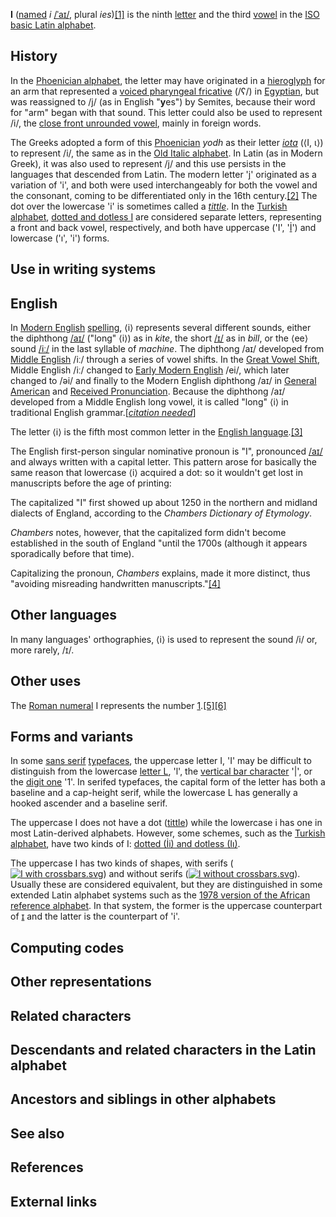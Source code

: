 **I** ([named][0] _i_ [/ˈaɪ/][1], plural _ies_)[\[1\]][2] is the ninth [letter][3] and the third [vowel][4] in the [ISO basic Latin alphabet][5].

## History

In the [Phoenician alphabet][6], the letter may have originated in a [hieroglyph][7] for an arm that represented a [voiced pharyngeal fricative][8] (/ʕ/) in [Egyptian][9], but was reassigned to /j/ (as in English "**y**es") by Semites, because their word for "arm" began with that sound. This letter could also be used to represent /i/, the [close front unrounded vowel][10], mainly in foreign words.

The Greeks adopted a form of this [Phoenician][6] _yodh_ as their letter _[iota][11]_ (⟨Ι, ι⟩) to represent /i/, the same as in the [Old Italic alphabet][12]. In Latin (as in Modern Greek), it was also used to represent /j/ and this use persists in the languages that descended from Latin. The modern letter '[j][13]' originated as a variation of 'i', and both were used interchangeably for both the vowel and the consonant, coming to be differentiated only in the 16th century.[\[2\]][14] The dot over the lowercase 'i' is sometimes called a _[tittle][15]_. In the [Turkish alphabet][16], [dotted and dotless I][17] are considered separate letters, representing a front and back vowel, respectively, and both have uppercase ('I', '[İ][17]') and lowercase ('ı', 'i') forms.

## Use in writing systems

## English

In [Modern English][18] [spelling][19], ⟨i⟩ represents several different sounds, either the diphthong [/aɪ/][1] ("long" ⟨i⟩) as in _kite_, the short [/ɪ/][1] as in _bill_, or the ⟨ee⟩ sound [/iː/][1] in the last syllable of _machine_. The diphthong /aɪ/ developed from [Middle English][20] /iː/ through a series of vowel shifts. In the [Great Vowel Shift][21], Middle English /iː/ changed to [Early Modern English][22] /ei/, which later changed to /əi/ and finally to the Modern English diphthong /aɪ/ in [General American][23] and [Received Pronunciation][24]. Because the diphthong /aɪ/ developed from a Middle English long vowel, it is called "long" ⟨i⟩ in traditional English grammar.\[_[citation needed][25]_\]

The letter ⟨i⟩ is the fifth most common letter in the [English language][26].[\[3\]][27]

The English first-person singular nominative pronoun is "I", pronounced [/aɪ/][1] and always written with a capital letter. This pattern arose for basically the same reason that lowercase ⟨i⟩ acquired a dot: so it wouldn't get lost in manuscripts before the age of printing:

The capitalized "I" first showed up about 1250 in the northern and midland dialects of England, according to the _Chambers Dictionary of Etymology_.

_Chambers_ notes, however, that the capitalized form didn't become established in the south of England "until the 1700s (although it appears sporadically before that time).

Capitalizing the pronoun, _Chambers_ explains, made it more distinct, thus "avoiding misreading handwritten manuscripts."[\[4\]][28]

## Other languages

In many languages' orthographies, ⟨i⟩ is used to represent the sound /i/ or, more rarely, /ɪ/.

## Other uses

The [Roman numeral][29] Ⅰ represents the number [1][30].[\[5\]][31][\[6\]][32]

## Forms and variants

In some [sans serif][33] [typefaces][34], the uppercase letter I, 'I' may be difficult to distinguish from the lowercase [letter L][35], 'l', the [vertical bar character][36] '|', or the [digit one][30] '1'. In serifed typefaces, the capital form of the letter has both a baseline and a cap-height serif, while the lowercase L has generally a hooked ascender and a baseline serif.

The uppercase I does not have a dot ([tittle][15]) while the lowercase i has one in most Latin-derived alphabets. However, some schemes, such as the [Turkish alphabet][16], have two kinds of I: [dotted (İi) and dotless (Iı)][17].

The uppercase I has two kinds of shapes, with serifs ([![I with crossbars.svg](//upload.wikimedia.org/wikipedia/commons/thumb/e/ee/I_with_crossbars.svg/6px-I_with_crossbars.svg.png)][37]) and without serifs ([![I without crossbars.svg](//upload.wikimedia.org/wikipedia/commons/thumb/5/5f/I_without_crossbars.svg/2px-I_without_crossbars.svg.png)][38]). Usually these are considered equivalent, but they are distinguished in some extended Latin alphabet systems such as the [1978 version of the African reference alphabet][39]. In that system, the former is the uppercase counterpart of [ɪ][40] and the latter is the counterpart of 'i'.

## Computing codes

## Other representations

## Related characters

## Descendants and related characters in the Latin alphabet

## Ancestors and siblings in other alphabets

## See also

## References

## External links

[0]: /wiki/English_alphabet#Letter_names "English alphabet"
[1]: /wiki/Help:IPA_for_English "Help:IPA for English"
[2]: #cite_note-1
[3]: /wiki/Letter_(alphabet) "Letter (alphabet)"
[4]: /wiki/Vowel "Vowel"
[5]: /wiki/ISO_basic_Latin_alphabet "ISO basic Latin alphabet"
[6]: /wiki/Phoenician_alphabet "Phoenician alphabet"
[7]: /wiki/Egyptian_hieroglyphs "Egyptian hieroglyphs"
[8]: /wiki/Voiced_pharyngeal_fricative "Voiced pharyngeal fricative"
[9]: /wiki/Egyptian_language "Egyptian language"
[10]: /wiki/Close_front_unrounded_vowel "Close front unrounded vowel"
[11]: /wiki/Iota "Iota"
[12]: /wiki/Old_Italic_alphabet "Old Italic alphabet"
[13]: /wiki/J "J"
[14]: #cite_note-UofD-2
[15]: /wiki/Tittle "Tittle"
[16]: /wiki/Turkish_alphabet "Turkish alphabet"
[17]: /wiki/Dotted_and_dotless_I "Dotted and dotless I"
[18]: /wiki/Modern_English "Modern English"
[19]: /wiki/English_orthography "English orthography"
[20]: /wiki/Middle_English "Middle English"
[21]: /wiki/Great_Vowel_Shift "Great Vowel Shift"
[22]: /wiki/Early_Modern_English "Early Modern English"
[23]: /wiki/General_American "General American"
[24]: /wiki/Received_Pronunciation "Received Pronunciation"
[25]: /wiki/Wikipedia:Citation_needed "Wikipedia:Citation needed"
[26]: /wiki/English_language "English language"
[27]: #cite_note-3
[28]: #cite_note-4
[29]: /wiki/Roman_numeral "Roman numeral"
[30]: /wiki/1_(number) "1 (number)"
[31]: #cite_note-Gordon-5
[32]: #cite_note-6
[33]: /wiki/Sans_serif "Sans serif"
[34]: /wiki/Typefaces "Typefaces"
[35]: /wiki/L "L"
[36]: /wiki/Vertical_bar "Vertical bar"
[37]: /wiki/File:I_with_crossbars.svg
[38]: /wiki/File:I_without_crossbars.svg
[39]: /wiki/African_reference_alphabet#1978_version "African reference alphabet"
[40]: /wiki/%C9%AA "ɪ"